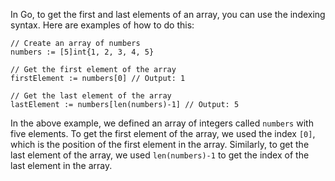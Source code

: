 In Go, to get the first and last elements of an array, you can use the indexing syntax. Here are examples of how to do this:

```
// Create an array of numbers
numbers := [5]int{1, 2, 3, 4, 5}

// Get the first element of the array
firstElement := numbers[0] // Output: 1

// Get the last element of the array
lastElement := numbers[len(numbers)-1] // Output: 5
```

In the above example, we defined an array of integers called `numbers` with five elements. To get the first element of the array, we used the index `[0]`, which is the position of the first element in the array. Similarly, to get the last element of the array, we used `len(numbers)-1` to get the index of the last element in the array.